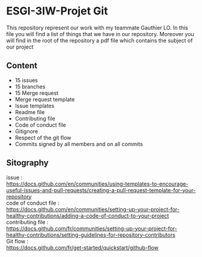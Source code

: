 # ESGI-3IW-Projet Git
This repository represent our work with my teammate Gauthier LO. In this file you will find a list of things that we have in our repository. Moreover you will find in the root of the repository a pdf file which contains the subject of our project  

## Content
- 15 issues
- 15 branches
- 15 Merge request
- Merge request template
- Issue templates
- Readme file
- Contributing file
- Code of conduct file
- Gitignore
- Respect of the git flow
- Commits signed by all members and on all commits

## Sitography
issue : <br/>
https://docs.github.com/en/communities/using-templates-to-encourage-useful-issues-and-pull-requests/creating-a-pull-request-template-for-your-repository <br/>
code of conduct file : <br/>
https://docs.github.com/en/communities/setting-up-your-project-for-healthy-contributions/adding-a-code-of-conduct-to-your-project <br/>
contributing file : <br/>
https://docs.github.com/fr/communities/setting-up-your-project-for-healthy-contributions/setting-guidelines-for-repository-contributors <br/>
Git flow : <br/>
https://docs.github.com/fr/get-started/quickstart/github-flow <br/>

